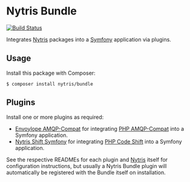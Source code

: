 # Nytris Bundle

[![Build Status](https://github.com/nytris/bundle/workflows/CI/badge.svg)](https://github.com/nytris/bundle/actions?query=workflow%3ACI)

Integrates [Nytris][Nytris] packages into a [Symfony][Symfony] application via plugins.

## Usage
Install this package with Composer:

```shell
$ composer install nytris/bundle
```

## Plugins
Install one or more plugins as required:

- [Envoylope AMQP-Compat][Envoylope AMQP-Compat] for integrating [PHP AMQP-Compat][PHP AMQP-Compat] into a Symfony application.
- [Nytris Shift Symfony][Nytris Shift Symfony] for integrating [PHP Code Shift][PHP Code Shift] into a Symfony application.

See the respective READMEs for each plugin and [Nytris][Nytris] itself for configuration instructions,
but usually a Nytris Bundle plugin will automatically be registered with the Bundle itself on installation.

[Envoylope AMQP-Compat]: https://github.com/envoylope/amqp-symfony
[Nytris]: https://github.com/nytris/nytris
[Nytris Shift Symfony]: https://github.com/nytris/shift-symfony
[PHP AMQP-Compat]: https://github.com/asmblah/php-amqp-compat
[PHP Code Shift]: https://github.com/asmblah/php-code-shift
[Symfony]: https://symfony.com
